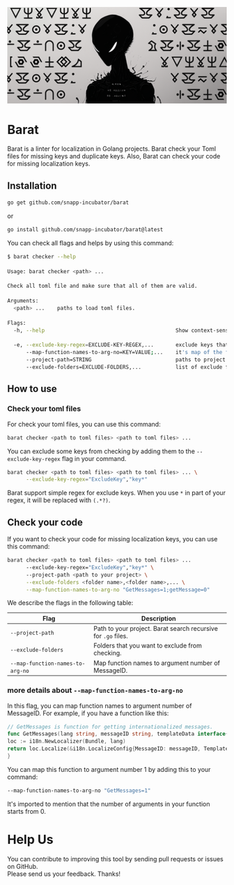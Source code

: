 ![Logo](https://raw.githubusercontent.com/snapp-incubator/barat/3d8f169319dcb7398ab3e7b7fbb645f848dc897a/BARAT.png?token=GHSAT0AAAAAABZPQC74GUQWQIR7I2YRUHMGY6RB27A)

# Barat
Barat is a linter for localization in Golang projects. Barat check your Toml files for missing keys and duplicate keys.
Also, Barat can check your code for missing localization keys.

## Installation
```bash
go get github.com/snapp-incubator/barat
```

or

```bash
go install github.com/snapp-incubator/barat@latest
```

You can check all flags and helps by using this command:

```bash
$ barat checker --help 

Usage: barat checker <path> ...

Check all toml file and make sure that all of them are valid.

Arguments:
  <path> ...    paths to load toml files.

Flags:
  -h, --help                                          Show context-sensitive help.

  -e, --exclude-key-regex=EXCLUDE-KEY-REGEX,...       exclude keys that match the given regex.
      --map-function-names-to-arg-no=KEY=VALUE;...    it's map of the function's name that returns the message by i18n To number of MessageID in arguments.
      --project-path=STRING                           paths to project for check all files.
      --exclude-folders=EXCLUDE-FOLDERS,...           list of exclude folders for check localization.
```

## How to use

### Check your toml files
For check your toml files, you can use this command:

```bash
barat checker <path to toml files> <path to toml files> ...
```

You can exclude some keys from checking by adding them to the `--exclude-key-regex` flag in your command.
```bash 
barat checker <path to toml files> <path to toml files> ... \
      --exclude-key-regex="ExcludeKey","key*"
```

Barat support simple regex for exclude keys. When you use `*` in part of your regex, it will be replaced with `(.*?)`.

## Check your code
If you want to check your code for missing localization keys, you can use this command:

```bash
barat checker <path to toml files> <path to toml files> ... 
      --exclude-key-regex="ExcludeKey","key*" \ 
      --project-path <path to your project> \
      --exclude-folders <folder name>,<folder name>,... \
      --map-function-names-to-arg-no "GetMessages=1;getMessage=0"
```

We describe the flags in the following table:

| Flag                             | Description                                                   |
|----------------------------------|---------------------------------------------------------------|
| `--project-path`                 | Path to your project. Barat search recursive for `.go` files. |
| `--exclude-folders`              | Folders that you want to exclude from checking.               |
| `--map-function-names-to-arg-no` | Map function names to argument number of MessageID.           |

### more details about `--map-function-names-to-arg-no`

In this flag, you can map function names to argument number of MessageID. For example, if you have a function like this:

```go
// GetMessages is function for getting internationalized messages.
func GetMessages(lang string, messageID string, templateData interface{}) (string, error) {
loc := i18n.NewLocalizer(Bundle, lang)
return loc.Localize(&i18n.LocalizeConfig{MessageID: messageID, TemplateData: templateData})
}
```

You can map this function to argument number 1 by adding this to your command:

```bash
--map-function-names-to-arg-no "GetMessages=1"
```

It's imported to mention that the number of arguments in your function starts from 0.

# Help Us
You can contribute to improving this tool by sending pull requests or issues on GitHub.  
Please send us your feedback. Thanks!
